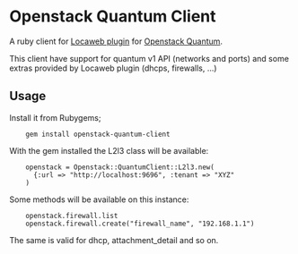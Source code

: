 Openstack Quantum Client
========================

A ruby client for [Locaweb plugin](https://github.com/locaweb/quantum) for
[Openstack Quantum](https://github.com/openstack/quantum).

This client have support for quantum v1 API (networks and ports) and some
extras provided by Locaweb plugin (dhcps, firewalls, ...)

Usage
-----

Install it from Rubygems;

        gem install openstack-quantum-client


With the gem installed the L2l3 class will be available:

        openstack = Openstack::QuantumClient::L2l3.new(
          {:url => "http://localhost:9696", :tenant => "XYZ"
        )

Some methods will be available on this instance:

        openstack.firewall.list
        openstack.firewall.create("firewall_name", "192.168.1.1")


The same is valid for dhcp, attachment_detail and so on.
